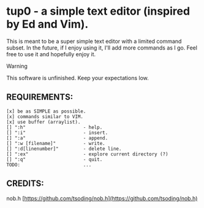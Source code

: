 # tup0 - a simple text editor (inspired by Ed and Vim).

This is meant to be a super simple text editor with a limited command subset. In the future, if I enjoy using it, I'll add more commands as I go. Feel free to use it and hopefully enjoy it.

> [!WARNING]
> This software is unfinished. Keep your expectations low.

## REQUIREMENTS:

    [x] be as SIMPLE as possible.
    [x] commands similar to VIM.
    [x] use buffer (arraylist).
    [] ":h"                     - help.
    [] ":i"                     - insert.
    [] ":a"                     - append.
    [] ":w [filename]"          - write.
    [] ":d[linenumber]"         - delete line.
    [] ":ex"                    - explore current directory (?)
    [] ":q"                     - quit.
    TODO:                       ...

## CREDITS:
nob.h [https://github.com/tsoding/nob.h](https://github.com/tsoding/nob.h)
